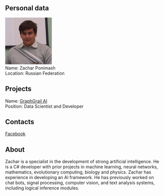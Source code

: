 ## Personal data
![ photo](photo/zachar_ponimash.jpg)  
Name: Zachar Ponimash    
Location: Russian Federation
## Projects 
Name: [GraphGrail AI](../projects/graphgrail.md)  
Position: Data Scientist and Developer
## Contacts
[Facebook](https://www.facebook.com/profile.php?id=100010173673149&fref=ts)  
## About
Zachar is a specialist in the development of strong artificial intelligence. He is a C# developer with prior projects in machine learning, neural networks, mathematics, evolutionary computing, biology and physics.
Zachar has experience in developing an AI framework. He has previously worked on chat bots, signal processing, computer vision, and text analysis systems, including logical inference modules.
